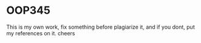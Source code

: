 # OOP345
This is my own work, fix something before plagiarize it, 
and if you dont, put my references on it. 
cheers
